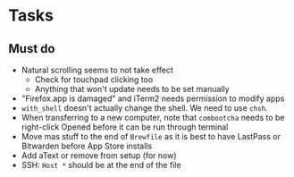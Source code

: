 # Tasks

## Must do

- Natural scrolling seems to not take effect
  - Check for touchpad clicking too
  - Anything that won't update needs to be set manually
- "Firefox.app is damaged" and iTerm2 needs permission to modify apps
- `with_shell` doesn't actually change the shell. We need to use `chsh`.
- When transferring to a new computer, note that `combootcha` needs to be right-click Opened before it can be run through terminal
- Move mas stuff to the end of `Brewfile` as it is best to have LastPass or Bitwarden before App Store installs
- Add aText or remove from setup (for now)
- SSH: `Host *` should be at the end of the file

